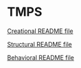 # TMPS

[Creational README file](Creational/README.md)



[Structural README file](Structural/README.md)



[Behavioral README file](Behavioral/README.md)
